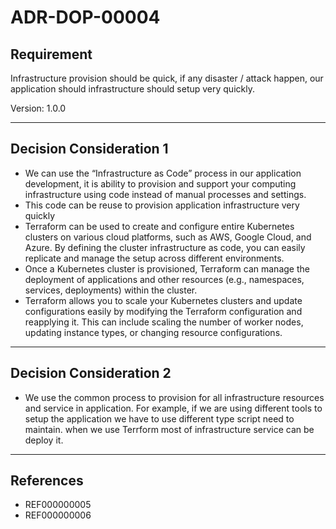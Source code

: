 # ADR-DOP-00004

## Requirement

Infrastructure provision should be quick, if any disaster / attack happen, our application should infrastructure should setup very quickly.

Version: 1.0.0

----------
## Decision Consideration 1
- We can use the “Infrastructure as Code” process in our application development, it is ability to provision and support your computing infrastructure using code instead of manual processes and settings.
- This code can be reuse to provision application infrastructure very quickly
- Terraform can be used to create and configure entire Kubernetes clusters on various cloud platforms, such as AWS, Google Cloud, and Azure. By defining the cluster infrastructure as code, you can easily replicate and manage the setup across different environments.
- Once a Kubernetes cluster is provisioned, Terraform can manage the deployment of applications and other resources (e.g., namespaces, services, deployments) within the cluster.
- Terraform allows you to scale your Kubernetes clusters and update configurations easily by modifying the Terraform configuration and reapplying it. This can include scaling the number of worker nodes, updating instance types, or changing resource configurations.
----------
## Decision Consideration 2
- We use the common process to provision for all infrastructure resources and service in application. For example, if we are using different tools to setup the application we have to use different type script need to maintain. when we use Terrform most of infrastructure service can be deploy it.
----------
## References
- REF000000005
- REF000000006

